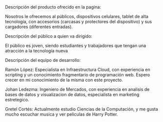 Descripción del producto ofrecido en la pagina:

Nosotros le ofrecemos al públicos, dispositivos celulares, tablet de alta tecnología, con accesorios (carcasas y protectores del dispositivo) y sus cargadores (diferentes entradas).

Descripción del público a quien va dirigido:

El público es joven, siendo estudiantes y trabajadores que tengan una atracción a la tecnología nueva 

Descripción del equipo de desarrollo:

Ramón López: Especialista en Infraestructura Cloud, con experiencia en scripting y un conocimiento fragmentario de programación web. Espero crecer en mi conocimiento de la misma con este proyecto.

Johan Ledezma: Ingeniero de Mercados, con experiencia en analisis de bases de datos y visualizacion de datos, especialista en marketing estretegico.

Gretel Cortés: Actualmente estudio Ciencias de la Computación, y me gusta mucho escuchar musica y ver peliculas de Harry Potter.

